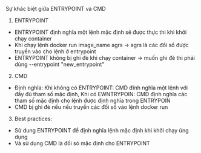 Sự khác biệt giữa ENTRYPOINT và CMD
1. ENTRYPOINT
+ ENTRYPOINT định nghĩa một lệnh mặc định sẽ được thực thi khi khởi chạy container
+ Khi chạy lệnh docker run image_name agrs -> agrs là các đối số được truyền vào cho lệnh ở entrypoint
+ ENTRYPOINT không bị ghi đè khi chạy container -> muốn ghi đè thì phải dùng --entrypoint "new_entrypoint"
2. CMD
+ Định nghĩa: 
	Khi không có ENTRYPOINT: CMD đĩnh nghĩa một lệnh với đầy đủ tham số mặc định, 
	Khi có EWNTRYPOIN: CMD định nghĩa các tham số mặc định cho lệnh được định nghĩa trong ENTRYPOIN
+ CMD bị ghi đè nếu nếu truyền các đối số vào lệnh docker run
3. Best practices:
+ Sử dung ENTRYPOINT đề định nghĩa lệnh mặc định khi khởi chạy ứng dụng
+ Và sử dụng CMD là đối só mặc định cho ENTRYPOINT

